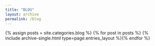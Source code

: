 ```yaml
---
title: "BLOG"
layout: archive
permalink: /blog
---
```


{% assign posts = site.categories.blog %}
{% for post in posts %} {% include archive-single.html type=page.entries_layout %}{% endfor %}

